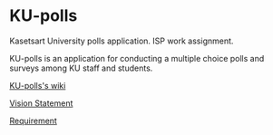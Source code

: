 # KU-polls

Kasetsart University polls application. ISP work assignment.

KU-polls is an application for conducting a multiple choice polls and surveys among KU staff and students.

[KU-polls's wiki](https://github.com/Sahadporn/ku-polls/wiki)

[Vision Statement](https://github.com/Sahadporn/ku-polls/wiki/Vision-Statement)

[Requirement](https://github.com/Sahadporn/ku-polls/wiki/Requirements)
